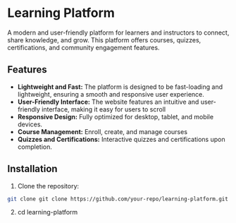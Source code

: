# Learning Platform
A modern and user-friendly platform for learners and instructors to connect, share knowledge, and grow. This platform offers courses, quizzes, certifications, and community engagement features.

## Features

- **Lightweight and Fast:** The platform is designed to be fast-loading and lightweight, ensuring a smooth and responsive user experience.
- **User-Friendly Interface:** The website features an intuitive and user-friendly interface, making it easy for users to scroll
- **Responsive Design:** Fully optimized for desktop, tablet, and mobile devices.
- **Course Management:**  Enroll, create, and manage courses
- **Quizzes and Certifications:** Interactive quizzes and certifications upon completion.

## Installation
1. Clone the repository:
  ```bash
 git clone git clone https://github.com/your-repo/learning-platform.git
```
2. cd learning-platform

